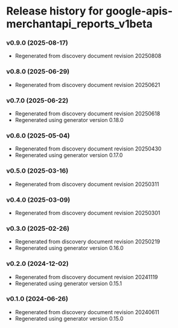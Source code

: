 # Release history for google-apis-merchantapi_reports_v1beta

### v0.9.0 (2025-08-17)

* Regenerated from discovery document revision 20250808

### v0.8.0 (2025-06-29)

* Regenerated from discovery document revision 20250621

### v0.7.0 (2025-06-22)

* Regenerated from discovery document revision 20250618
* Regenerated using generator version 0.18.0

### v0.6.0 (2025-05-04)

* Regenerated from discovery document revision 20250430
* Regenerated using generator version 0.17.0

### v0.5.0 (2025-03-16)

* Regenerated from discovery document revision 20250311

### v0.4.0 (2025-03-09)

* Regenerated from discovery document revision 20250301

### v0.3.0 (2025-02-26)

* Regenerated from discovery document revision 20250219
* Regenerated using generator version 0.16.0

### v0.2.0 (2024-12-02)

* Regenerated from discovery document revision 20241119
* Regenerated using generator version 0.15.1

### v0.1.0 (2024-06-26)

* Regenerated from discovery document revision 20240611
* Regenerated using generator version 0.15.0

